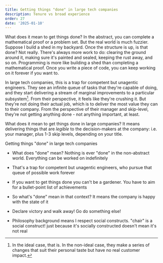 ```yaml
---
title: Getting things "done" in large tech companies
description: Tenure vs broad experience
order: 27
date: '2025-01-10'
---
```


What does it mean to get things done? In the abstract, you can complete a mathematical proof or a problem set. But the real world is much fuzzier. Suppose I build a shed in my backyard. Once the structure is up, is that done? Not really. There's always more work to do: clearing the ground around it, making sure it's painted and sealed, keeping the rust away, and so on. Programming is more like building a shed than completing a mathematical proof. Once you write a piece of code, you can keep working on it forever if you want to.

In large tech companies, this is a trap for competent but unagentic engineers. They see an infinite queue of tasks that they're capable of doing, and they start delivering a stream of marginal improvements to a particular subsystem[^1]. From their perspective, it feels like they're crushing it. But they're not doing their actual job, which is to deliver the most value they can to their company. From the perspective of their manager and skip-level, they're not getting anything done - not anything important, at least.

What does it mean to get things done in large companies? It means delivering things that are _legible_ to the decision-makers at the company: i.e. your manager, plus 1-3 skip levels, depending on your title.

[^1]: In the ideal case, that is. In the non-ideal case, they make a series of changes that suit their personal taste but have no real customer impact.

Getting things "done" in large tech companies

- What does "done" mean? Nothing is ever "done" in the non-abstract world. Everything can be worked on indefinitely

- That's a trap for competent but unagentic engineers, who pursue that queue of possible work forever
- If you want to get things done you can't be a gardener. You have to aim for a bullet-point list of achievements
- So what's "done" mean in that context? It means the company is happy with the state of it
- Declare victory and walk away! Go do something else!

- Philosophy background means I respect social constructs. "chair" is a social construct! just because it's socially constructed doesn't mean it's not real
